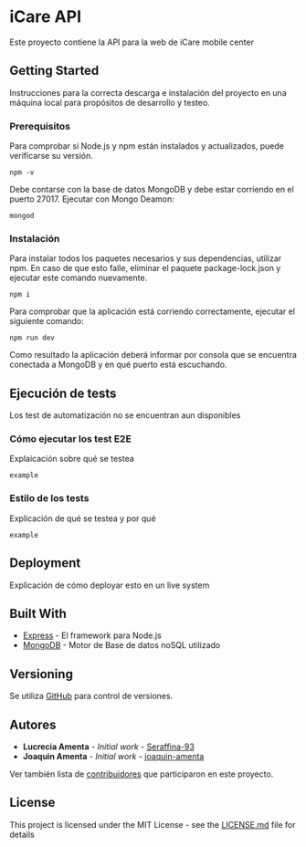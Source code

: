 # iCare API

Este proyecto contiene la API para la web de iCare mobile center

## Getting Started

Instrucciones para la correcta descarga e instalación del proyecto en una máquina local para propósitos de desarrollo y testeo.

### Prerequisitos

Para comprobar si Node.js y npm están instalados y actualizados, puede verificarse su versión.

```
npm -v
```

Debe contarse con la base de datos MongoDB y debe estar corriendo en el puerto 27017. Ejecutar con Mongo Deamon:

```
mongod
```

### Instalación

Para instalar todos los paquetes necesarios y sus dependencias, utilizar npm. En caso de que esto falle, eliminar el paquete package-lock.json y ejecutar este comando nuevamente.

```
npm i
```

Para comprobar que la aplicación está corriendo correctamente, ejecutar el siguiente comando:

```
npm run dev
```

Como resultado la aplicación deberá informar por consola que se encuentra conectada a MongoDB y en qué puerto está escuchando. 

## Ejecución de tests

Los test de automatización no se encuentran aun disponibles

### Cómo ejecutar los test E2E

Explaicación sobre qué se testea

```
example
```

### Estilo de los tests

Explicación de qué se testea y por qué

```
example
```

## Deployment

Explicación de cómo deployar esto en un live system

## Built With

* [Express](https://www.npmjs.com/package/express) - El framework para Node.js
* [MongoDB](https://www.mongodb.com/cloud/atlas) - Motor de Base de datos noSQL utilizado

## Versioning

Se utiliza [GitHub](http://github.com/) para control de versiones. 

## Autores

* **Lucrecia Amenta** - *Initial work* - [Seraffina-93](https://github.com/Seraffina-93)
* **Joaquin Amenta** - *Initial work* - [joaquin-amenta](https://github.com/joaquin-amenta)


Ver también lista de [contribuidores](https://github.com/Seraffina-93/iCare-API/contributors) que participaron en este proyecto.

## License

This project is licensed under the MIT License - see the [LICENSE.md](LICENSE.md) file for details


